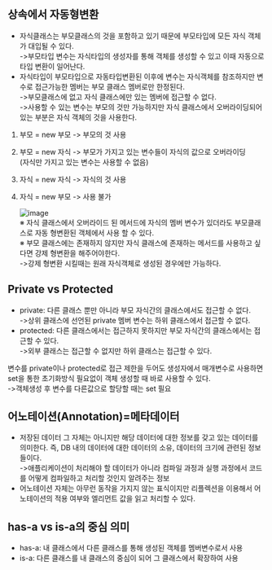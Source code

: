 ## 상속에서 자동형변환
- 자식클래스는 부모클래스의 것을 포함하고 있기 때문에 부모타입에 모든 자식 객체가 대입될 수 있다.
<br>  ->부모타입 변수는 자식타입의 생성자를 통해 객체를 생성할 수 있고 이때 자동으로 타입 변환이 일어난다.</br>
- 자식타입이 부모타입으로 자동타입변환된 이후에 변수는 자식객체를 참조하지만 변수로 접근가능한 멤버는 부모 클래스 멤버로만 한정된다.
<br>  ->부모클래스에 없고 자식 클래스에만 있는 멤버에 접근할 수 없다.</br>
  ->사용할 수 있는 변수는 부모의 것만 가능하지만 자식 클래스에서 오버라이딩되어 있는 부분은 자식 객체의 것을 사용한다.
1. 부모 = new 부모 -> 부모의 것 사용
2. 부모 = new 자식 -> 부모가 가지고 있는 변수들이 자식의 값으로 오버라이딩
	<br>(자식만 가지고 있는 변수는 사용할 수 없음)</br>
3. 자식 = new 자식 -> 자식의 것 사용
4. 자식 = new 부모 -> 사용 불가

   ![image](https://user-images.githubusercontent.com/122864238/217195081-1804dc93-2f5a-4969-a2e3-15835fd46bf7.png)
<br>※ 자식 클래스에서 오버라이드 된 메서드에 자식의 멤버 변수가 있더라도 부모클래스로 자동 형변환된 객체에서 사용 할 수 있다.</br>
※ 부모 클래스에는 존재하지 않지만 자식 클래스에 존재하는 메서드를 사용하고 싶다면 강제 형변환을 해주어야한다.
<br>   ->강제 형변환 시킬때는 원래 자식객체로 생성된 경우에만 가능하다.</br>

## Private vs Protected
- private: 다른 클래스 뿐만 아니라 부모 자식간의 클래스에서도 접근할 수 없다.
<br>->상위 클래스에 선언된 private 멤버 변수는 하위 클래스에서 접근할 수 없다.</br>
- protected: 다른 클래스에서는 접근하지 못하지만 부모 자식간의 클래스에서는 접근할 수 있다.
<br>->외부 클래스는 접근할 수 없지만 하위 클래스는 접근할 수 있다.</br>

변수를 private이나 protected로 접근 제한을 두어도 생성자에서 매개변수로 사용하면 set을 통한 초기화방식 필요없이 객체 생성할 때 바로 사용할 수 있다.
<br>->객체생성 후 변수를 다른값으로 할당할 때는 set 필요</br>

## 어노테이션(Annotation)=메타데이터
- 저장된 데이터 그 자체는 아니지만 해당 데이터에 대한 정보를 갖고 있는 데이터를 의미한다. 즉, DB 내의 데이터에 대한 데이터의 소유, 데이터의 크기에 관련된 정보들이다.
<br>->애플리케이션이 처리해야 할 데이터가 아니라 컴파일 과정과 실행 과정에서 코드를 어떻게 컴파일하고 처리할 것인지 알려주는 정보</br>
- 어노테이션 자체는 아무런 동작을 가지지 않는 표식이지만 리플렉션을 이용해서 어노테이션의 적용 여부와 엘리먼트 값을 읽고 처리할 수 있다.

## has-a vs is-a의 중심 의미
- has-a: 내 클래스에서 다른 클래스를 통해 생성된 객체를 멤버변수로서 사용
- is-a: 다른 클래스를 내 클래스의 중심이 되어 그 클래스에서 확장하여 사용

